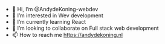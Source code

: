 - 👋 Hi, I’m @AndydeKoning-webdev
- 👀 I’m interested in Wev development
- 🌱 I’m currently learning React
- 💞️ I’m looking to collaborate on Full stack web development
- 📫 How to reach me https://andydekoning.nl
